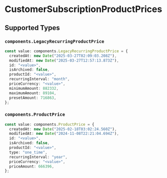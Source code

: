 # CustomerSubscriptionProductPrices


## Supported Types

### `components.LegacyRecurringProductPrice`

```typescript
const value: components.LegacyRecurringProductPrice = {
  createdAt: new Date("2025-03-27T02:09:03.208Z"),
  modifiedAt: new Date("2025-03-27T12:57:13.873Z"),
  id: "<value>",
  isArchived: false,
  productId: "<value>",
  recurringInterval: "month",
  priceCurrency: "<value>",
  minimumAmount: 882332,
  maximumAmount: 89104,
  presetAmount: 716863,
};
```

### `components.ProductPrice`

```typescript
const value: components.ProductPrice = {
  createdAt: new Date("2025-02-18T03:02:24.560Z"),
  modifiedAt: new Date("2024-11-08T22:21:04.694Z"),
  id: "<value>",
  isArchived: false,
  productId: "<value>",
  type: "one_time",
  recurringInterval: "year",
  priceCurrency: "<value>",
  priceAmount: 666396,
};
```

